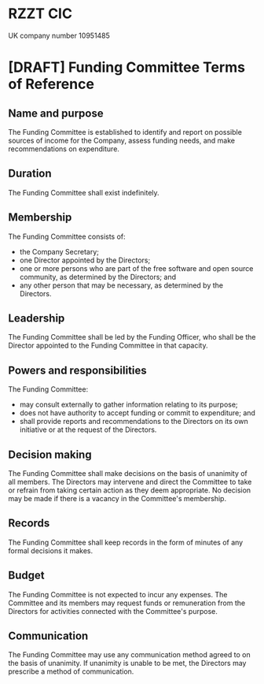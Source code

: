 # RZZT CIC

UK company number 10951485

# [DRAFT] Funding Committee Terms of Reference

## Name and purpose

The Funding Committee is established to identify and report on possible sources of income for the Company, assess funding needs, and make recommendations on expenditure.

## Duration

The Funding Committee shall exist indefinitely.

## Membership

The Funding Committee consists of:

- the Company Secretary;
- one Director appointed by the Directors;
- one or more persons who are part of the free software and open source community, as determined by the Directors; and
- any other person that may be necessary, as determined by the Directors.

## Leadership

The Funding Committee shall be led by the Funding Officer, who shall be the Director appointed to the Funding Committee in that capacity.

## Powers and responsibilities

The Funding Committee:

- may consult externally to gather information relating to its purpose;
- does not have authority to accept funding or commit to expenditure; and
- shall provide reports and recommendations to the Directors on its own initiative or at the request of the Directors.

## Decision making

The Funding Committee shall make decisions on the basis of unanimity of all members. The Directors may intervene and direct the Committee to take or refrain from taking certain action as they deem appropriate. No decision may be made if there is a vacancy in the Committee's membership.

## Records

The Funding Committee shall keep records in the form of minutes of any formal decisions it makes.

## Budget

The Funding Committee is not expected to incur any expenses. The Committee and its members may request funds or remuneration from the Directors for activities connected with the Committee's purpose.

## Communication

The Funding Committee may use any communication method agreed to on the basis of unanimity. If unanimity is unable to be met, the Directors may prescribe a method of communication.
